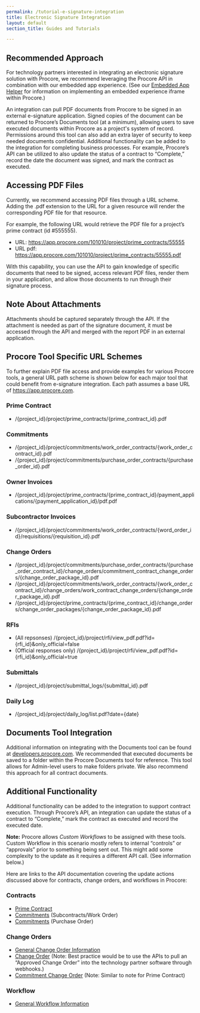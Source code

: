 ```yaml
---
permalink: /tutorial-e-signature-integration
title: Electronic Signature Integration
layout: default
section_title: Guides and Tutorials

---
```


## Recommended Approach

For technology partners interested in integrating an electronic signature solution with Procore, we recommend leveraging the Procore API in combination with our embedded app experience.
(See our [Embedded App Helper](https://developers.procore.com/documentation/building-apps-helper-library) for information on implementing an embedded experience iframe within Procore.)

An integration can pull PDF documents from Procore to be signed in an external e-signature application.
Signed copies of the document can be returned to Procore’s Documents tool (at a minimum), allowing users to save executed documents within Procore as a project's system of record.
Permissions around this tool can also add an extra layer of security to keep needed documents confidential. 
Additional functionality can be added to the integration for completing business processes.
For example, Procore’s API can be utilized to also update the status of a contract to “Complete,” record the date the document was signed, and mark the contract as executed.

## Accessing PDF Files

Currently, we recommend accessing PDF files through a URL scheme. Adding the .pdf extension to the URL for a given resource will render the corresponding PDF file for that resource.

For example, the following URL would retrieve the PDF file for a project’s prime contract (id #555555).

- URL: https://app.procore.com/101010/project/prime_contracts/55555
- URL pdf: https://app.procore.com/101010/project/prime_contracts/55555.pdf

With this capability, you can use the API to gain knowledge of specific documents that need to be signed, access relevant PDF files, render them in your application, and allow those documents to run through their signature process.

## Note About Attachments

Attachments should be captured separately through the API.
If the attachment is needed as part of the signature document, it must be accessed through the API and merged with the report PDF in an external application.

## Procore Tool Specific URL Schemes

To further explain PDF file access and provide examples for various Procore tools, a general URL path scheme is shown below for each major tool that could benefit from e-signature integration.
Each path assumes a base URL of https://app.procore.com.

### Prime Contract

- /{project_id}/project/prime_contracts/{prime_contract_id}.pdf

### Commitments

- /{project_id}/project/commitments/work_order_contracts/{work_order_contract_id}.pdf
- /{project_id}/project/commitments/purchase_order_contracts/{purchase_order_id}.pdf

### Owner Invoices

- /{project_id}/project/prime_contracts/{prime_contract_id}/payment_applications/{payment_application_id}/pdf.pdf

### Subcontractor Invoices

- /{project_id}/project/commitments/work_order_contracts/{word_order_id}/requisitions/{requisition_id}.pdf

### Change Orders

- /{project_id}/project/commitments/purchase_order_contracts/{purchase_order_contract_id}/change_orders/commitment_contract_change_orders/{change_order_package_id}.pdf
- /{project_id}/project/commitments/work_order_contracts/{work_order_contract_id}/change_orders/work_contract_change_orders/{change_order_package_id}.pdf
- /{project_id}/project/prime_contracts/{prime_contract_id}/change_orders/change_order_packages/{change_order_package_id}.pdf

### RFIs

- (All repsonses) /{project_id}/project/rfi/view_pdf.pdf?id={rfi_id}&only_official=false
- (Official responses only) /{project_id}/project/rfi/view_pdf.pdf?id={rfi_id}&only_official=true

### Submittals

- /{project_id}/project/submittal_logs/{submittal_id}.pdf

### Daily Log

- /{project_id}/project/daily_log/list.pdf?date={date}

## Documents Tool Integration

Additional information on integrating with the Documents tool can be found at [developers.procore.com](https://developers.procore.com/documentation/tutorial-uploads).
We recommended that executed documents be saved to a folder within the Procore Documents tool for reference.
This tool allows for Admin-level users to make folders private. We also recommend this approach for all contract documents.

## Additional Functionality

Additional functionality can be added to the integration to support contract execution.
Through Procore’s API, an integration can update the status of a contract to “Complete,” mark the contract as executed and record the executed date.

**Note:** Procore allows *Custom Workflows* to be assigned with these tools.
Custom Workflow in this scenario mostly refers to internal “controls” or “approvals” prior to something being sent out.
This might add some complexity to the update as it requires a different API call.
(See information below.)

Here are links to the API documentation covering the update actions discussed above for contracts, change orders, and workflows in Procore:

### Contracts

- [Prime Contract](https://developers.procore.com/reference/rest/v1/prime-contracts#update-prime-contract)
- [Commitments](https://developers.procore.com/reference/rest/v1/work-order-contracts#update-work-order-contract) (Subcontracts/Work Order)
- [Commitments](https://developers.procore.com/reference/rest/v1/purchase-order-contracts#update-purchase-order-contract) (Purchase Order)

### Change Orders

- [General Change Order Information](https://developers.procore.com/documentation/tutorial-change-orders)
- [Change Order](https://developers.procore.com/reference/rest/v1/change-order-packages#update-change-order-package)
(Note: Best practice would be to use the APIs to pull an “Approved Change Order” into the technology partner software through webhooks.)
- [Commitment Change Order](https://developers.procore.com/reference/rest/v1/change-order-packages)
(Note: Similar to note for Prime Contract)

### Workflow

- [General Workflow Information](https://developers.procore.com/documentation/tutorial-workflows)
